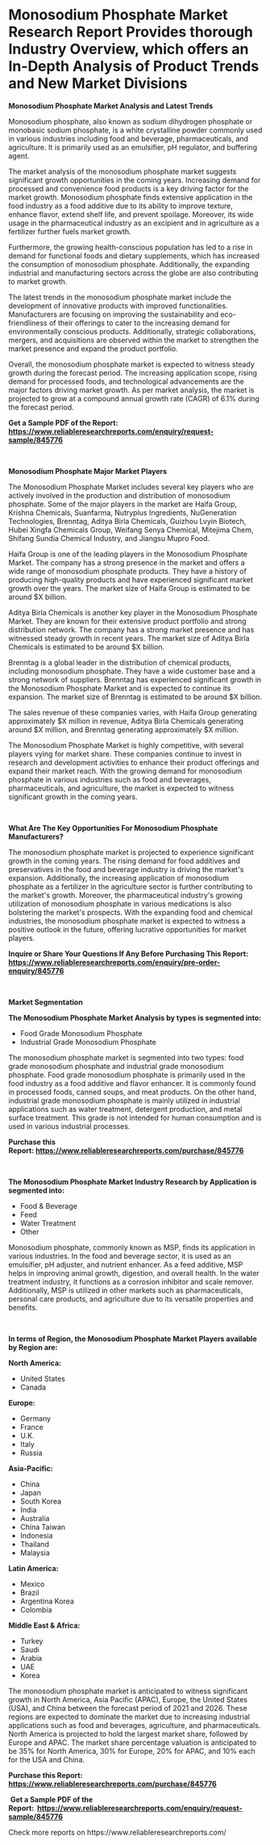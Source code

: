 <p><h1>Monosodium Phosphate Market Research Report Provides thorough Industry Overview, which offers an In-Depth Analysis of Product Trends and New Market Divisions</h1></p><p><strong>Monosodium Phosphate Market Analysis and Latest Trends</strong></p>
<p><p>Monosodium phosphate, also known as sodium dihydrogen phosphate or monobasic sodium phosphate, is a white crystalline powder commonly used in various industries including food and beverage, pharmaceuticals, and agriculture. It is primarily used as an emulsifier, pH regulator, and buffering agent.</p><p>The market analysis of the monosodium phosphate market suggests significant growth opportunities in the coming years. Increasing demand for processed and convenience food products is a key driving factor for the market growth. Monosodium phosphate finds extensive application in the food industry as a food additive due to its ability to improve texture, enhance flavor, extend shelf life, and prevent spoilage. Moreover, its wide usage in the pharmaceutical industry as an excipient and in agriculture as a fertilizer further fuels market growth.</p><p>Furthermore, the growing health-conscious population has led to a rise in demand for functional foods and dietary supplements, which has increased the consumption of monosodium phosphate. Additionally, the expanding industrial and manufacturing sectors across the globe are also contributing to market growth.</p><p>The latest trends in the monosodium phosphate market include the development of innovative products with improved functionalities. Manufacturers are focusing on improving the sustainability and eco-friendliness of their offerings to cater to the increasing demand for environmentally conscious products. Additionally, strategic collaborations, mergers, and acquisitions are observed within the market to strengthen the market presence and expand the product portfolio.</p><p>Overall, the monosodium phosphate market is expected to witness steady growth during the forecast period. The increasing application scope, rising demand for processed foods, and technological advancements are the major factors driving market growth. As per market analysis, the market is projected to grow at a compound annual growth rate (CAGR) of 6.1% during the forecast period.</p></p>
<p><strong>Get a Sample PDF of the Report:&nbsp; <a href="https://www.reliableresearchreports.com/enquiry/request-sample/845776">https://www.reliableresearchreports.com/enquiry/request-sample/845776</a></strong></p>
<p>&nbsp;</p>
<p><strong>Monosodium Phosphate Major Market Players</strong></p>
<p><p>The Monosodium Phosphate Market includes several key players who are actively involved in the production and distribution of monosodium phosphate. Some of the major players in the market are Haifa Group, Krishna Chemicals, Suanfarma, Nutryplus Ingredients, NuGeneration Technologies, Brenntag, Aditya Birla Chemicals, Guizhou Lvyin Biotech, Hubei Xingfa Chemicals Group, Weifang Senya Chemical, Mitejima Chem, Shifang Sundia Chemical Industry, and Jiangsu Mupro Food.</p><p>Haifa Group is one of the leading players in the Monosodium Phosphate Market. The company has a strong presence in the market and offers a wide range of monosodium phosphate products. They have a history of producing high-quality products and have experienced significant market growth over the years. The market size of Haifa Group is estimated to be around $X billion.</p><p>Aditya Birla Chemicals is another key player in the Monosodium Phosphate Market. They are known for their extensive product portfolio and strong distribution network. The company has a strong market presence and has witnessed steady growth in recent years. The market size of Aditya Birla Chemicals is estimated to be around $X billion.</p><p>Brenntag is a global leader in the distribution of chemical products, including monosodium phosphate. They have a wide customer base and a strong network of suppliers. Brenntag has experienced significant growth in the Monosodium Phosphate Market and is expected to continue its expansion. The market size of Brenntag is estimated to be around $X billion.</p><p>The sales revenue of these companies varies, with Haifa Group generating approximately $X million in revenue, Aditya Birla Chemicals generating around $X million, and Brenntag generating approximately $X million.</p><p>The Monosodium Phosphate Market is highly competitive, with several players vying for market share. These companies continue to invest in research and development activities to enhance their product offerings and expand their market reach. With the growing demand for monosodium phosphate in various industries such as food and beverages, pharmaceuticals, and agriculture, the market is expected to witness significant growth in the coming years.</p></p>
<p>&nbsp;</p>
<p><strong>What Are The Key Opportunities For Monosodium Phosphate Manufacturers?</strong></p>
<p><p>The monosodium phosphate market is projected to experience significant growth in the coming years. The rising demand for food additives and preservatives in the food and beverage industry is driving the market's expansion. Additionally, the increasing application of monosodium phosphate as a fertilizer in the agriculture sector is further contributing to the market's growth. Moreover, the pharmaceutical industry's growing utilization of monosodium phosphate in various medications is also bolstering the market's prospects. With the expanding food and chemical industries, the monosodium phosphate market is expected to witness a positive outlook in the future, offering lucrative opportunities for market players.</p></p>
<p><strong>Inquire or Share Your Questions If Any Before Purchasing This Report: <a href="https://www.reliableresearchreports.com/enquiry/pre-order-enquiry/845776">https://www.reliableresearchreports.com/enquiry/pre-order-enquiry/845776</a></strong></p>
<p>&nbsp;</p>
<p><strong>Market Segmentation</strong></p>
<p><strong>The Monosodium Phosphate Market Analysis by types is segmented into:</strong></p>
<p><ul><li>Food Grade Monosodium Phosphate</li><li>Industrial Grade Monosodium Phosphate</li></ul></p>
<p><p>The monosodium phosphate market is segmented into two types: food grade monosodium phosphate and industrial grade monosodium phosphate. Food grade monosodium phosphate is primarily used in the food industry as a food additive and flavor enhancer. It is commonly found in processed foods, canned soups, and meat products. On the other hand, industrial grade monosodium phosphate is mainly utilized in industrial applications such as water treatment, detergent production, and metal surface treatment. This grade is not intended for human consumption and is used in various industrial processes.</p></p>
<p><strong>Purchase this Report:&nbsp;<a href="https://www.reliableresearchreports.com/purchase/845776">https://www.reliableresearchreports.com/purchase/845776</a></strong></p>
<p>&nbsp;</p>
<p><strong>The Monosodium Phosphate Market Industry Research by Application is segmented into:</strong></p>
<p><ul><li>Food & Beverage</li><li>Feed</li><li>Water Treatment</li><li>Other</li></ul></p>
<p><p>Monosodium phosphate, commonly known as MSP, finds its application in various industries. In the food and beverage sector, it is used as an emulsifier, pH adjuster, and nutrient enhancer. As a feed additive, MSP helps in improving animal growth, digestion, and overall health. In the water treatment industry, it functions as a corrosion inhibitor and scale remover. Additionally, MSP is utilized in other markets such as pharmaceuticals, personal care products, and agriculture due to its versatile properties and benefits.</p></p>
<p>&nbsp;</p>
<p><strong>In terms of Region, the Monosodium Phosphate Market Players available by Region are:</strong></p>
<p>
    <p> <strong> North America: </strong>
        <ul>
            <li>United States</li>
            <li>Canada</li>
        </ul>
        </p> 
    <p> <strong> Europe: </strong>
        <ul>
            <li>Germany</li>
            <li>France</li>
            <li>U.K.</li>
            <li>Italy</li>
            <li>Russia</li>
        </ul>
        </p> 
    <p> <strong> Asia-Pacific: </strong>
        <ul>
            <li>China</li>
            <li>Japan</li>
            <li>South Korea</li>
            <li>India</li>
            <li>Australia</li>
            <li>China Taiwan</li>
            <li>Indonesia</li>
            <li>Thailand</li>
            <li>Malaysia</li>
        </ul>
        </p> 
    <p> <strong> Latin America: </strong>
        <ul>
            <li>Mexico</li>
            <li>Brazil</li>
            <li>Argentina Korea</li>
            <li>Colombia</li>
        </ul>
        </p> 
    <p> <strong> Middle East & Africa: </strong>
        <ul>
            <li>Turkey</li>
            <li>Saudi</li>
            <li>Arabia</li>
            <li>UAE</li>
            <li>Korea</li>
        </ul>
    </p>
    </p>
<p><p>The monosodium phosphate market is anticipated to witness significant growth in North America, Asia Pacific (APAC), Europe, the United States (USA), and China between the forecast period of 2021 and 2026. These regions are expected to dominate the market due to increasing industrial applications such as food and beverages, agriculture, and pharmaceuticals. North America is projected to hold the largest market share, followed by Europe and APAC. The market share percentage valuation is anticipated to be 35% for North America, 30% for Europe, 20% for APAC, and 10% each for the USA and China.</p></p>
<p><strong>Purchase this Report: <a href="https://www.reliableresearchreports.com/purchase/845776">https://www.reliableresearchreports.com/purchase/845776</a></strong></p>
<p>&nbsp;<strong>Get a Sample PDF of the Report:&nbsp;&nbsp;<a href="https://www.reliableresearchreports.com/enquiry/request-sample/845776">https://www.reliableresearchreports.com/enquiry/request-sample/845776</a></strong></p>
<p><strong></strong></p>
<p>Check more reports on https://www.reliableresearchreports.com/</p>